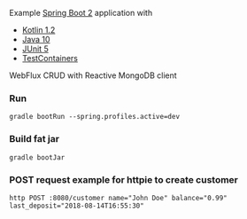 Example [Spring Boot 2](http://projects.spring.io/spring-boot) application with

* [Kotlin 1.2](https://kotlinlang.org)
* [Java 10](http://openjdk.java.net)
* [JUnit 5](http://junit.org/junit5)
* [TestContainers](https://www.testcontainers.org)

WebFlux CRUD with Reactive MongoDB client

### Run
```
gradle bootRun --spring.profiles.active=dev
```

### Build fat jar
```
gradle bootJar
```

### POST request example for httpie to create customer
```
http POST :8080/customer name="John Doe" balance="0.99" last_deposit="2018-08-14T16:55:30"
```
